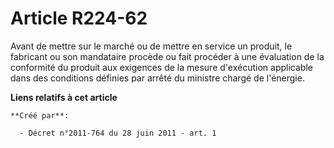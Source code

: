 # Article R224-62

Avant de mettre sur le marché ou de mettre en service un produit, le fabricant ou son mandataire procède ou fait procéder à
une évaluation de la conformité du produit aux exigences de la mesure d'exécution applicable dans des conditions définies par
arrêté du ministre chargé de l'énergie.

**Liens relatifs à cet article**

	**Créé par**:

	  - Décret n°2011-764 du 28 juin 2011 - art. 1
